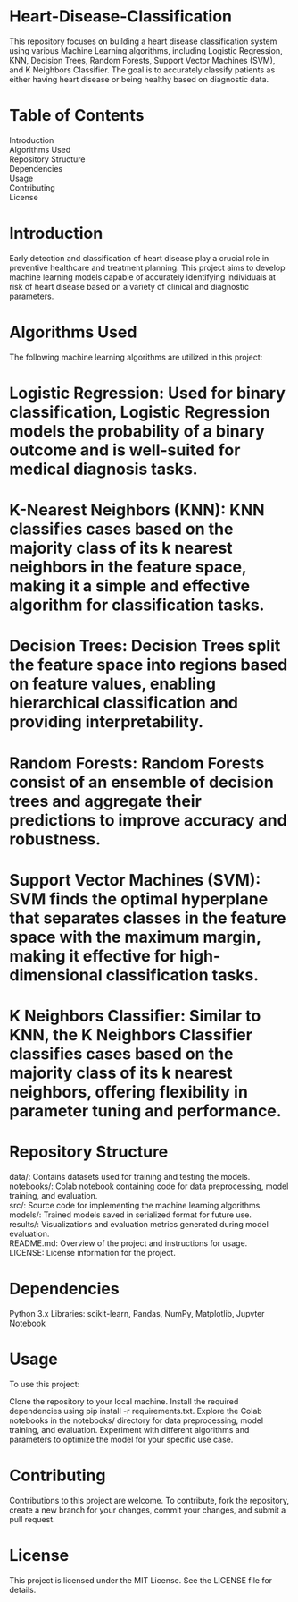 # Heart-Disease-Classification
This repository focuses on building a heart disease classification system using various Machine Learning algorithms, including Logistic Regression, KNN, Decision Trees, Random Forests, Support Vector Machines (SVM), and K Neighbors Classifier. The goal is to accurately classify patients as either having heart disease or being healthy based on diagnostic data.

# Table of Contents
Introduction<br>Algorithms Used<br>Repository Structure<br>Dependencies<br>Usage<br>Contributing<br>License

# Introduction
Early detection and classification of heart disease play a crucial role in preventive healthcare and treatment planning. This project aims to develop machine learning models capable of accurately identifying individuals at risk of heart disease based on a variety of clinical and diagnostic parameters.

# Algorithms Used
The following machine learning algorithms are utilized in this project:

# Logistic Regression: Used for binary classification, Logistic Regression models the probability of a binary outcome and is well-suited for medical diagnosis tasks.
# K-Nearest Neighbors (KNN): KNN classifies cases based on the majority class of its k nearest neighbors in the feature space, making it a simple and effective algorithm for classification tasks.
# Decision Trees: Decision Trees split the feature space into regions based on feature values, enabling hierarchical classification and providing interpretability.
# Random Forests: Random Forests consist of an ensemble of decision trees and aggregate their predictions to improve accuracy and robustness.
# Support Vector Machines (SVM): SVM finds the optimal hyperplane that separates classes in the feature space with the maximum margin, making it effective for high-dimensional classification tasks.
# K Neighbors Classifier: Similar to KNN, the K Neighbors Classifier classifies cases based on the majority class of its k nearest neighbors, offering flexibility in parameter tuning and performance.

# Repository Structure
data/: Contains datasets used for training and testing the models.<br>notebooks/: Colab notebook containing code for data preprocessing, model training, and evaluation.<br>src/: Source code for implementing the machine learning algorithms.<br>models/: Trained models saved in serialized format for future use.<br>results/: Visualizations and evaluation metrics generated during model evaluation.<br>README.md: Overview of the project and instructions for usage.<br>LICENSE: License information for the project.

# Dependencies
Python 3.x
Libraries: scikit-learn, Pandas, NumPy, Matplotlib, Jupyter Notebook

# Usage
To use this project:

Clone the repository to your local machine.
Install the required dependencies using pip install -r requirements.txt.
Explore the Colab notebooks in the notebooks/ directory for data preprocessing, model training, and evaluation.
Experiment with different algorithms and parameters to optimize the model for your specific use case.

# Contributing
Contributions to this project are welcome. To contribute, fork the repository, create a new branch for your changes, commit your changes, and submit a pull request.

# License
This project is licensed under the MIT License. See the LICENSE file for details.
